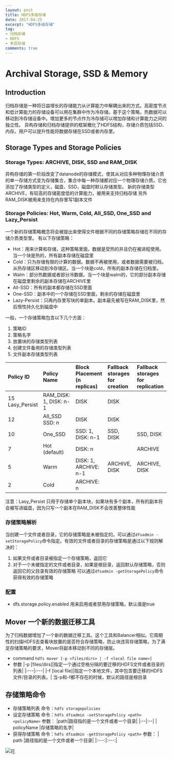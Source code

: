 ```yaml
---
layout: post
title: HDFS多级存储
date: 2017-04-25
excerpt: "HDFS多级存储"
tag:
- 归档存储
- HDFS
- 多层存储
comments: true
---
```


# Archival Storage, SSD & Memory
## Introduction
归档存储是一种将日益增长的存储能力从计算能力中解耦出来的方式。高密度节点和低计算能力的存储设备可以用在集群中作为冷存储。基于这个策略，热数据可以移动到冷存储设备中。增加更多的节点作为冷存储可以增加存储和计算能力之间的独立性。
异构存储和归档存储提供的框架概化了HDFS结构，存储介质包括SSD、内存。用户可以提升性能将数据存储在SSD或者内存里。
## Storage Types and Storage Policies
### Storage Types: ARCHIVE, DISK, SSD and RAM_DISK
异构存储的第一阶段改变了datanode的存储模式，使其从对应多种物理存储介质的单一存储方式变为存储集合，集合中每一种存储都对应一个物理存储介质。它也添加了存储类型的定义，磁盘、SSD，磁盘时默认存储类型。
新的存储类型ARCHIVE，有较高的存储密度低的计算能力，被用来支持归档存储
另外RAM_DISK被用来支持在内存里写1副本文件
### Storage Policies: Hot, Warm, Cold, All_SSD, One_SSD and Lazy_Persist
一个新的存储策略概念将会被提出来使得文件根据不同的存储策略存储在不同的存储介质类型里。
有以下存储策略：
- Hot：用来计算和存储，这种策略里面，数据是受热的并且仍在被进程使用。当一个块是热的，所有副本存储在磁盘里
- Cold：只为存储有限的计算的数据。数据不再被使用，或者数据需要被归档，从热存储区移动到冷存储区。当一个块是cold，所有的副本存储在归档里。
- Walm：部分热数据或者部分冷数据。当一个块是walm的，它的部分副本存储在磁盘里剩余的副本存储在ARCHIVE里
- All-SSD：所有的副本都存储在SSD里面
- One-SSD：副本中的一个存储在SSD里面，剩余的存储在磁盘里
- Lazy-Persist：只再内存里写块的单副本。副本最先被写在RAM_DISK里，然后惰性持久化到磁盘中

一般，一个存储策略包含以下几个方面：
1. 策略ID
2. 策略名字
3. 放置块的存储类型列表
4. 创建文件备用的存储类型列表
5. 文件副本存储类型列表

|Policy ID	|Policy Name|	Block Placement (n  replicas)|	Fallback storages for creation	|Fallback storages for replication|
|:---|:---|:---|:---|:---|
|15	Lasy_Persist | RAM_DISK: 1, DISK: n-1 |	DISK|	DISK|
|12|	All_SSD	SSD: n|	DISK|	DISK|
|10	|One_SSD	|SSD: 1, DISK: n-1	|SSD, DISK|	SSD, DISK|
|7|	Hot (default)|	DISK: n	|<none>	|ARCHIVE|
|5|	Warm	|DISK: 1, ARCHIVE: n-1|	ARCHIVE, DISK|	ARCHIVE, DISK|
|2	|Cold|	ARCHIVE: n|	<none>|	<none>|
注意：Lasy_Persist 只用于存储单个副本块，如果块有多个副本，所有的副本将会被写进磁盘，因为只写一个副本在RAM_DISK不会改善整体性能

### 存储策略解析
当创建一个文件或者目录，它的存储策略是未被指定的。可以通过`dfsadmin -setStoragePolicy`命令指定。有效的文件或者目录的存储策略是通过以下规则解决的：
1. 如果文件或者目录被指定一个存储策略，返回它
2. 对于一个未被指定的文件或者目录，如果是根目录，返回默认存储策略，否则返回它的父目录有效的存储策略
可以通过`dfsadmin -getStoragePolicy`命令获得有效的存储策略
### 配置
- dfs.storage.policy.enabled 用来启用或者禁用存储策略，默认值是true
## Mover 一个新的数据迁移工具
为了归档数据增加了一个新的数据迁移工具。这个工具和Balancer相似。它周期性的扫描HDFS去查看块放置的是否符合存储策略，防止块违背存储策略，为了满足存储策略的要求，Mover将副本移动到不同的存储层。
- command
```hdfs mover [-p <files/dirs> | -f <local file name>]```
- 参数
|-p [files/dirs]|指定一个通过空格分隔的要迁移的HDFS文件或者目录的列表|
|:---|:---|
|-f  [local file]|指定一个本地文件，其中包含要迁移的HDFS文件/目录的列表。|
当-p和-f都不存在的时候，默认的路径是根目录
## 存储策略命令
- 存储策略列表
命令：```hdfs storagepolicies```
- 设定存储策略
命令：```hdfs dfsadmin -setStoragePolicy <path> <policyName>```
参数：
|path|路径指的是一个文件或者一个目录|
|:--|:--|
| policyName |存储策略的名字|
- 获得存储策略
命令：```hdfs dfsadmin -getStoragePolicy <path>```
参数：
| path |路径指的是一个文件或者一个目录|
|:---:|:---:|

![花](https://github.com/MengYueWu/indigo/blob/gh-pages/assets/images/%E8%8A%B1.jpg)
